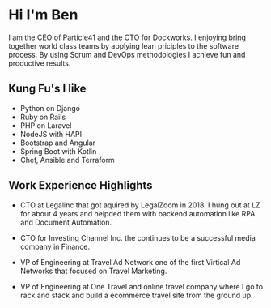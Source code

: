 # Hi I'm Ben

I am the CEO of Particle41 and the CTO for Dockworks. I enjoying bring together world class teams by applying lean priciples to the software process. By using Scrum and DevOps methodologies I achieve fun and productive results.   

## Kung Fu's I like 
- Python on Django
- Ruby on Rails
- PHP on Laravel 
- NodeJS with HAPI
- Bootstrap and Angular
- Spring Boot with Kotlin
- Chef, Ansible and Terraform

## Work Experience Highlights
- CTO at Legalinc that got aquired by LegalZoom in 2018. I hung out at LZ for about 4 years and helpded them with backend automation like RPA and Document Automation.  

- CTO for Investing Channel Inc. the continues to be a successful media company in Finance. 

- VP of Engineering at Travel Ad Network one of the first Virtical Ad Networks that focused on Travel Marketing. 

- VP of Engineering at One Travel and online travel company where I go to rack and stack and build a ecommerce travel site from the ground up. 




